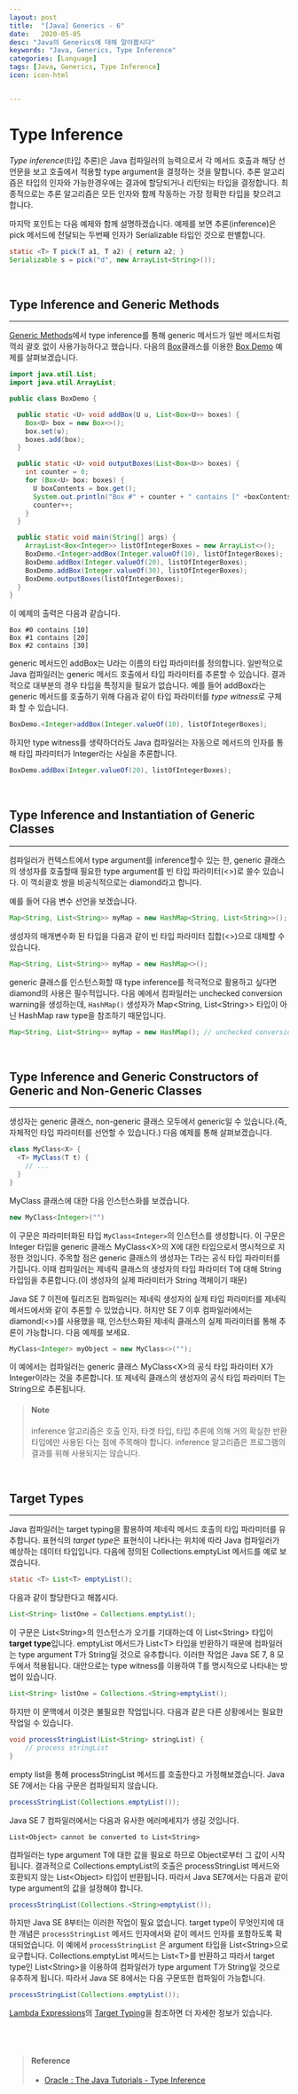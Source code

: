 ```yaml
---
layout: post
title:  "[Java] Generics - 6"
date:   2020-05-05
desc: "Java의 Generics에 대해 알아봅시다"
keywords: "Java, Generics, Type Inference"
categories: [Language]
tags: [Java, Generics, Type Inference]
icon: icon-html


---
```


# Type Inference

*Type inference*(타입 추론)은 Java 컴파일러의 능력으로서 각 메서드 호출과 해당 선언문을 보고 호출에서 적용할 type argument을 결정하는 것을 말합니다. 추론 알고리즘은 타입의 인자와 가능한경우에는 결과에 할당되거나 리턴되는 타입을 결정합니다. 최종적으로는  추론 알고리즘은 모든 인자와 함께 작동하는 가장 정확한 타입을 찾으려고 합니다.

마지막 포인트는 다음 예제와 함께 설명하겠습니다. 예제를 보면 추론(inference)은 pick 메서드에 전달되는 두번째 인자가 Serializable 타입인 것으로 판별합니다.

```java
static <T> T pick(T a1, T a2) { return a2; }
Serializable s = pick("d", new ArrayList<String>());
```

<br>

## Type Inference and Generic Methods

---

[Generic Methods](https://johnie-yeo.github.io/hello/language/2020/05/03/Java-Generics-3.html)에서 type inference를 통해 generic 메서드가 일반 메서드처럼 꺽쇠 괄호 없이 사용가능하다고 했습니다. 다음의 [Box](https://docs.oracle.com/javase/tutorial/java/generics/examples/Box.java)클래스를 이용한 [Box Demo](https://docs.oracle.com/javase/tutorial/java/generics/examples/BoxDemo.java) 예제를 살펴보겠습니다.

```java
import java.util.List;
import java.util.ArrayList;

public class BoxDemo {

  public static <U> void addBox(U u, List<Box<U>> boxes) {
    Box<U> box = new Box<>();
    box.set(u);
    boxes.add(box);
  }

  public static <U> void outputBoxes(List<Box<U>> boxes) {
    int counter = 0;
    for (Box<U> box: boxes) {
      U boxContents = box.get();
      System.out.println("Box #" + counter + " contains [" +boxContents.toString() + "]");
      counter++;
    }
  }

  public static void main(String[] args) {
    ArrayList<Box<Integer>> listOfIntegerBoxes = new ArrayList<>();
    BoxDemo.<Integer>addBox(Integer.valueOf(10), listOfIntegerBoxes);
    BoxDemo.addBox(Integer.valueOf(20), listOfIntegerBoxes);
    BoxDemo.addBox(Integer.valueOf(30), listOfIntegerBoxes);
    BoxDemo.outputBoxes(listOfIntegerBoxes);
  }
}
```

이 예제의 출력은 다음과 같습니다.

```
Box #0 contains [10]
Box #1 contains [20]
Box #2 contains [30]
```

generic 메서드인 addBox는 U라는 이름의 타입 파라미터를 정의합니다. 일반적으로 Java 컴파일러는 generic 메서드 호출에서 타입 파라미터를 추론할 수 있습니다. 결과적으로 대부분의 경우 타입을 특정지을 필요가 없습니다. 예를 들어 addBox라는 generic 메서드를 호출하기 위해 다음과 같이 타입 파라미터를 *type witness*로 구체화 할 수 있습니다.

```java
BoxDemo.<Integer>addBox(Integer.valueOf(10), listOfIntegerBoxes);
```

하지만 type witness를 생략하더라도 Java 컴파일러는 자동으로 메서드의 인자를 통해 타입 파라미터가 Integer라는 사실을 추론합니다.

```java
BoxDemo.addBox(Integer.valueOf(20), listOfIntegerBoxes);
```

<br>

## Type Inference and Instantiation of Generic Classes

---

컴파일러가 컨텍스트에서 type argument를 inference할수 있는 한, generic 클래스의 생성자를 호출할때 필요한 type argument를 빈 타입 파라미터(&lt;&gt;)로 쓸수 있습니다. 이 꺽쇠괄호 쌍을 비공식적으로는 diamond라고 합니다. 

예를 들어 다음 변수 선언을 보겠습니다.

```java
Map<String, List<String>> myMap = new HashMap<String, List<String>>();
```

 생성자의 매개변수화 된 타입을 다음과 같이 빈 타입 파라미터 집합(<>)으로 대체할 수 있습니다.

```java
Map<String, List<String>> myMap = new HashMap<>();
```

generic 클래스를 인스턴스화할 때 type inference를 적극적으로 활용하고 싶다면 diamond의 사용은 필수적입니다. 다음 예에서 컴파일러는 unchecked conversion warning을 생성하는데, `HashMap()` 생성자가 Map&lt;String, List&lt;String&gt;&gt; 타입이 아닌 HashMap raw type을 참조하기 때문입니다.

```java
Map<String, List<String>> myMap = new HashMap(); // unchecked conversion warning
```

<br>

## Type Inference and Generic Constructors of Generic and Non-Generic Classes

---

생성자는 generic 클래스, non-generic 클래스 모두에서 generic일 수 있습니다.(즉, 자체적인 타입 파라미터를 선언할 수 있습니다.) 다음 예제를 통해 살펴보겠습니다.

```java
class MyClass<X> {
  <T> MyClass(T t) {
    // ...
  }
}
```

MyClass 클래스에 대한 다음 인스턴스화를 보겠습니다.

```java
new MyClass<Integer>("")
```

이 구문은 파라미터화된 타입 `MyClass<Integer>`의 인스턴스를 생성합니다. 이 구문은 Integer 타입을 generic 클래스 MyClass&lt;X&gt;의 X에 대한 타입으로서 명시적으로 지정한 것입니다. 주목할 점은 generic 클래스의 생성자는 T라는 공식 타입 파라미터를 가집니다. 이때 컴파일러는 제네릭 클래스의 생성자의 타입 파라미터 T에 대해 String 타입임을 추론합니다.(이 생성자의 실제 파라미터가 String 객체이기 때문)

Java SE 7 이전에 릴리즈된 컴파일러는 제네릭 생성자의 실제 타입 파라미터를 제네릭 메서드에서와 같이 추론할 수 있었습니다. 하지만 SE 7 이후 컴파일러에서는 diamond(&lt;&gt;)를 사용했을 때, 인스턴스화된 제네릭 클래스의 실제 파라미터를 통해 추론이 가능합니다. 다음 예제를 보세요.

```java
MyClass<Integer> myObject = new MyClass<>("");
```

이 예에서는 컴파일러는 generic 클래스 MyClass&lt;X&gt;의 공식 타입 파라미터 X가 Integer이라는 것을 추론합니다. 또 제네릭 클래스의 생성자의 공식 타입 파라미터 T는 String으로 추론됩니다.

> #### Note
>
> inference 알고리즘은 호출 인자, 타겟 타입, 타입 추론에 의해 거의 확실한 반환 타입에만 사용된 다는 점에 주목해야 합니다. inference 알고리즘은 프로그램의 결과를 위해 사용되지는 않습니다.

<br>

## Target Types

---

Java 컴파일러는 target typing을 활용하여 제네릭 메서드 호출의 타입 파라미터를 유추합니다.  표현식의 *target type*은 표현식이 나타나는 위치에 따라 Java 컴파일러가 예상하는 데이터 타입입니다. 다음에 정의된 Collections.emptyList 메서드를 예로 보겠습니다.

```java
static <T> List<T> emptyList();
```

다음과 같이 할당한다고 해봅시다.

```java
List<String> listOne = Collections.emptyList();
```

이 구문은 List&lt;String&gt;의 인스턴스가 오기를 기대하는데 이 List&lt;String&gt; 타입이 **target type**입니다. emptyList 메서드가 List&lt;T&gt; 타입을 반환하기 때문에 컴파일러는 type argument T가 String일 것으로 유추합니다. 이러한 작업은 Java SE 7, 8 모두에서 적용됩니다. 대안으로는 type witness를 이용하여 T를 명시적으로 나타내는 방법이 있습니다.

```java
List<String> listOne = Collections.<String>emptyList();
```

하지만 이 문맥에서 이것은 불필요한 작업입니다. 다음과 같은 다른 상황에서는 필요한 작업일 수 있습니다.

```java
void processStringList(List<String> stringList) {
    // process stringList
}
```

empty list을 통해 processStringList 메서드를 호출한다고 가정해보겠습니다. Java SE 7에서는 다음 구문은 컴파일되지 않습니다.

```java
processStringList(Collections.emptyList());
```

Java SE 7 컴파일러에서는 다음과 유사한 에러메세지가 생길 것입니다.

```
List<Object> cannot be converted to List<String>
```

컴파일러는 type argument T에 대한 값을 필요로 하므로 Object로부터 그 값이 시작됩니다. 결과적으로 Collections.emptyList의 호출은 processStringList 메서드와 호환되지 않는 List&lt;Object&gt; 타입이 반환됩니다. 따라서 Java SE7에서는 다음과 같이 type argument의 값을 설정해야 합니다.

```java
processStringList(Collections.<String>emptyList());
```

하지만 Java SE 8부터는 이러한 작업이 필요 없습니다. target type이 무엇인지에 대한 개념은 `processStringList` 메서드 인자에서와 같이 메서드 인자를 포함하도록 확대되었습니다. 이 예에서 `processStringList` 은 argument 타입을 List&lt;String&gt;으로 요구합니다. Collections.emptyList 메서드는 List&lt;T&gt;를 반환하고 따라서 target type인 List&lt;String&gt;을 이용하여 컴파일러가 type argument T가 String일 것으로 유추하게 됩니다. 따라서 Java SE 8에서는 다음 구문또한 컴파일이 가능합니다.

```java
processStringList(Collections.emptyList());
```

 [Lambda Expressions](https://docs.oracle.com/javase/tutorial/java/javaOO/lambdaexpressions.html)의 [Target Typing](https://docs.oracle.com/javase/tutorial/java/javaOO/lambdaexpressions.html#target-typing)을 참조하면 더 자세한 정보가 있습니다.

<br><br>

> #### Reference
>
> - [Oracle : The Java Tutorials - Type Inference](https://docs.oracle.com/javase/tutorial/java/generics/genTypeInference.html)

